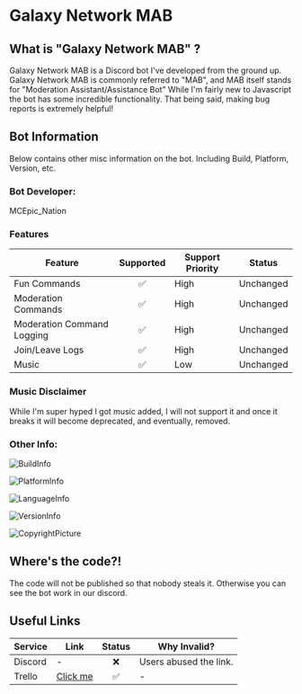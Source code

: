 # Galaxy Network MAB

## What is "Galaxy Network MAB" ?

   Galaxy Network MAB is a Discord bot I've developed from the ground up.
   Galaxy Network MAB is commonly referred to "MAB", and MAB itself stands for
   "Moderation Assistant/Assistance Bot"
   While I'm fairly new to Javascript the bot has some incredible functionality.
   That being said, making bug reports is extremely helpful!
    
## Bot Information

 Below contains other misc information on the bot.
 Including Build, Platform, Version, etc.
### Bot Developer: 
 
 MCEpic_Nation

### Features 
| Feature | Supported | Support Priority | Status |
| --- | :---: | --- | --- |
| Fun Commands | :white_check_mark: | High | Unchanged |
| Moderation Commands | :white_check_mark: | High | Unchanged |
| Moderation Command Logging | :white_check_mark:| High | Unchanged |
| Join/Leave Logs | :white_check_mark:| High | Unchanged |
| Music | :white_check_mark: | Low | Unchanged |
### Music Disclaimer
While I'm super hyped I got music added, I will not support it and once it breaks it will become deprecated, and eventually, removed.

### Other Info:

 ![BuildInfo](https://img.shields.io/badge/Build-Passing-success.svg?style=for-the-badge)

 
 ![PlatformInfo](https://img.shields.io/badge/Platform-Windows%2064x-blue.svg?style=for-the-badge)

 
 ![LanguageInfo](https://img.shields.io/badge/Language-JavaScript-blueviolet.svg?style=for-the-badge)
 
 
 ![VersionInfo](https://img.shields.io/badge/Version-2.0-orange.svg?style=for-the-badge)

 
 ![CopyrightPicture](https://static.copyrighted.com/badges/125x25/03_2_2x.png)
 
## Where's the code?!
The code will not be published so that nobody steals it. Otherwise you can see the bot work in our discord.

## Useful Links
| Service | Link | Status | Why Invalid? |
| --- | ---|  :---: | --- |
| Discord | - | :x: | Users abused the link. |
| Trello | [Click me](https://trello.com/b/FyoC8P89/galaxy-network-mab) | :white_check_mark: | - |


